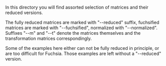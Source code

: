 In this directory you will find assorted selection of matrices
and their reduced versions.

The fully reduced matrices are marked with "--reduced" suffix,
fuchsified matrices are marked with "--fuchsified", normalized
with "--normalized". Suffixes "--m" and "--t" denote the matrices
themselves and the transformation matrices correspondingly.

Some of the examples here either can not be fully reduced in
principle, or are too difficult for Fuchsia. Those examples are
left without a "--reduced" version.
